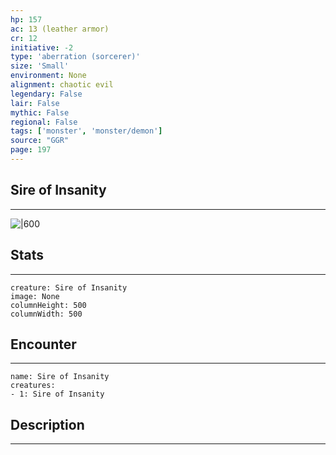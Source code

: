 ```yaml
---
hp: 157
ac: 13 (leather armor)
cr: 12
initiative: -2
type: 'aberration (sorcerer)'    
size: 'Small'
environment: None
alignment: chaotic evil
legendary: False
lair: False
mythic: False
regional: False
tags: ['monster', 'monster/demon']
source: "GGR"
page: 197
---
```


## Sire of Insanity
---

![|600](D:/Program%20Files/5e.tools/img/bestiary/GGR/Sire%20of%20Insanity.jpg)

## Stats
---

```statblock
creature: Sire of Insanity
image: None
columnHeight: 500
columnWidth: 500
```

## Encounter
---

```encounter-table
name: Sire of Insanity
creatures:
- 1: Sire of Insanity
```

## Description
---




